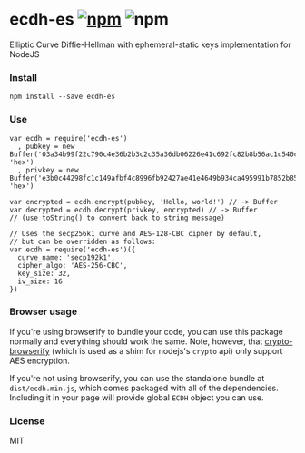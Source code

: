 # ecdh-es [![npm](https://img.shields.io/npm/v/ecdh-es.svg)](http://npmjs.org/package/ecdh-es) ![npm](https://img.shields.io/npm/l/ecdh-es.svg)

Elliptic Curve Diffie-Hellman with ephemeral-static keys implementation for NodeJS

### Install

    npm install --save ecdh-es

### Use
    var ecdh = require('ecdh-es')
      , pubkey = new Buffer('03a34b99f22c790c4e36b2b3c2c35a36db06226e41c692fc82b8b56ac1c540c5bd', 'hex')
      , privkey = new Buffer('e3b0c44298fc1c149afbf4c8996fb92427ae41e4649b934ca495991b7852b855', 'hex')

    var encrypted = ecdh.encrypt(pubkey, 'Hello, world!') // -> Buffer
    var decrypted = ecdh.decrypt(privkey, encrypted) // -> Buffer
    // (use toString() to convert back to string message)

    // Uses the secp256k1 curve and AES-128-CBC cipher by default,
    // but can be overridden as follows:
    var ecdh = require('ecdh-es')({
      curve_name: 'secp192k1',
      cipher_algo: 'AES-256-CBC',
      key_size: 32,
      iv_size: 16
    })

### Browser usage
If you're using browserify to bundle your code, you can use this package
normally and everything should work the same.
Note, however, that
[crypto-browserify](https://github.com/dominictarr/crypto-browserify)
(which is used as a shim for nodejs's `crypto` api)
only support AES encryption.

If you're not using browserify, you can use the standalone bundle at `dist/ecdh.min.js`,
which comes packaged with all of the dependencies.
Including it in your page will provide global `ECDH` object you can use.

###  License

MIT

